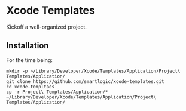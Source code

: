 Xcode Templates
===============

Kickoff a well-organized project.


Installation
------------

For the time being:

    mkdir -p ~/Library/Developer/Xcode/Templates/Application/Project\ Templates/Application/
    git clone https://github.com/smartlogic/xcode-templates.git
    cd xcode-templtaes
    cp -r Project\ Templates/Application/* ~/Library/Developer/Xcode/Templates/Application/Project\ Templates/Application/



